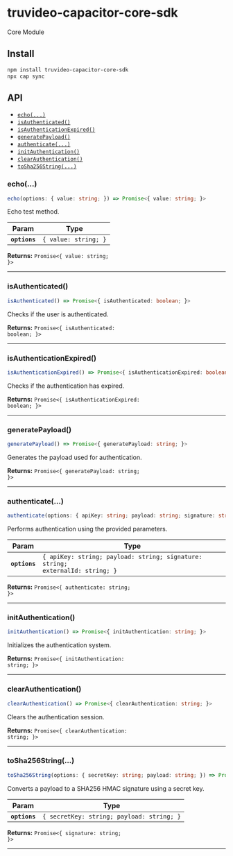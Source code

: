# truvideo-capacitor-core-sdk

Core Module

## Install

```bash
npm install truvideo-capacitor-core-sdk
npx cap sync
```

## API

<docgen-index>

* [`echo(...)`](#echo)
* [`isAuthenticated()`](#isauthenticated)
* [`isAuthenticationExpired()`](#isauthenticationexpired)
* [`generatePayload()`](#generatepayload)
* [`authenticate(...)`](#authenticate)
* [`initAuthentication()`](#initauthentication)
* [`clearAuthentication()`](#clearauthentication)
* [`toSha256String(...)`](#tosha256string)

</docgen-index>

<docgen-api>
<!--Update the source file JSDoc comments and rerun docgen to update the docs below-->

### echo(...)

```typescript
echo(options: { value: string; }) => Promise<{ value: string; }>
```

Echo test method.

| Param         | Type                            |
| ------------- | ------------------------------- |
| **`options`** | <code>{ value: string; }</code> |

**Returns:** <code>Promise&lt;{ value: string; }&gt;</code>

--------------------


### isAuthenticated()

```typescript
isAuthenticated() => Promise<{ isAuthenticated: boolean; }>
```

Checks if the user is authenticated.

**Returns:** <code>Promise&lt;{ isAuthenticated: boolean; }&gt;</code>

--------------------


### isAuthenticationExpired()

```typescript
isAuthenticationExpired() => Promise<{ isAuthenticationExpired: boolean; }>
```

Checks if the authentication has expired.

**Returns:** <code>Promise&lt;{ isAuthenticationExpired: boolean; }&gt;</code>

--------------------


### generatePayload()

```typescript
generatePayload() => Promise<{ generatePayload: string; }>
```

Generates the payload used for authentication.

**Returns:** <code>Promise&lt;{ generatePayload: string; }&gt;</code>

--------------------


### authenticate(...)

```typescript
authenticate(options: { apiKey: string; payload: string; signature: string; externalId: string; }) => Promise<{ authenticate: string; }>
```

Performs authentication using the provided parameters.

| Param         | Type                                                                                     |
| ------------- | ---------------------------------------------------------------------------------------- |
| **`options`** | <code>{ apiKey: string; payload: string; signature: string; externalId: string; }</code> |

**Returns:** <code>Promise&lt;{ authenticate: string; }&gt;</code>

--------------------


### initAuthentication()

```typescript
initAuthentication() => Promise<{ initAuthentication: string; }>
```

Initializes the authentication system.

**Returns:** <code>Promise&lt;{ initAuthentication: string; }&gt;</code>

--------------------


### clearAuthentication()

```typescript
clearAuthentication() => Promise<{ clearAuthentication: string; }>
```

Clears the authentication session.

**Returns:** <code>Promise&lt;{ clearAuthentication: string; }&gt;</code>

--------------------


### toSha256String(...)

```typescript
toSha256String(options: { secretKey: string; payload: string; }) => Promise<{ signature: string; }>
```

Converts a payload to a SHA256 HMAC signature using a secret key.

| Param         | Type                                                 |
| ------------- | ---------------------------------------------------- |
| **`options`** | <code>{ secretKey: string; payload: string; }</code> |

**Returns:** <code>Promise&lt;{ signature: string; }&gt;</code>

--------------------

</docgen-api>
